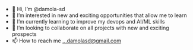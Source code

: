 - 👋 Hi, I’m @damola-sd
- 👀 I’m interested in new and exciting opportunities that allow me to learn
- 🌱 I’m currently learning to improve my devops and AI/ML skills
- 💞️ I’m looking to collaborate on all projects with new and exciting prospects
- 📫 How to reach me ...damolasd@gmail.com

<!---
damola-sd/damola-sd is a ✨ special ✨ repository because its `README.md` (this file) appears on your GitHub profile.
You can click the Preview link to take a look at your changes.
--->

